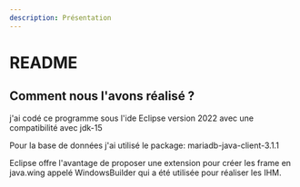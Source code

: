 ```yaml
---
description: Présentation
---
```


# README

## Comment nous l'avons réalisé ?

j'ai codé ce programme sous l'ide Eclipse version 2022 avec une compatibilité avec jdk-15

Pour la base de données j'ai utilisé le package:  mariadb-java-client-3.1.1

Eclipse offre l'avantage de proposer une extension pour créer les frame en java.wing appelé WindowsBuilder qui a été utilisée pour réaliser les IHM.
